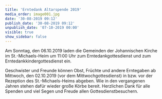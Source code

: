 ```yaml
---
title: 'Erntedank Altarspende 2019'
media_order: image001.jpg
date: '30-08-2019 09:12'
publish_date: '30-08-2019 09:12'
unpublish_date: '07-10-2019 00:00'
visible: true
show_sidebar: false
---
```


Am Sonntag, den 06.10.2019 laden die Gemeinden der Johannischen Kirche im St.-Michaels-Heim um 11:00 Uhr zum Erntedankgottesdienst und zum Erntedankkindergottesdienst ein.

Geschwister und Freunde können Obst, Früchte und andere Erntegaben ab Mittwoch, den 02.10.2019 (vor dem Mittwochgottesdienst) in bzw. vor der Rezeption des St.-Michaels-Heims abgeben. Wie in den vergangenen Jahren stehen dafür wieder große Körbe bereit. Herzlichen Dank für alle Spenden und viel Segen und Freude allen Gottesdienstbesuchern.